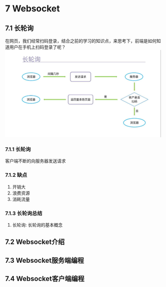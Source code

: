 # 7 Websocket
## 7.1 长轮询
在网页，我们经常扫码登录，结合之前的学习的知识点，来思考下，前端是如何知道用户在手机上扫码登录了呢？
![](img/Websocket)
### 7.1.1 长轮询
客户端不断的向服务器发送请求
### 7.1.2 缺点
1. 开销大
2. 浪费资源
3. 消耗流量

### 7.1.3 长轮询总结
1. 长轮询: 长轮询的基本概念

## 7.2 Websocket介绍

## 7.3 Websocket服务端编程

## 7.4 Websocket客户端编程